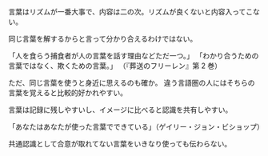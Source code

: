 言葉はリズムが一番大事で、内容は二の次。リズムが良くないと内容入ってこない。

同じ言葉を解するからと言って分かり合えるわけではない。

「人を食らう捕食者が人の言葉を話す理由などただ一つ。」
「わかり合うための言葉ではなく、欺くための言葉。」
（『葬送のフリーレン』第 2 巻）

ただ、同じ言葉を使うと身近に思えるのも確か。
違う言語圏の人にはそちらの言葉を覚えると比較的好かれやすい。

言葉は記録に残しやすいし、イメージに比べると認識を共有しやすい。

「あなたはあなたが使った言葉でできている」（ゲイリー・ジョン・ビショップ）

共通認識として合意が取れてない言葉をいきなり使っても伝わらない。
